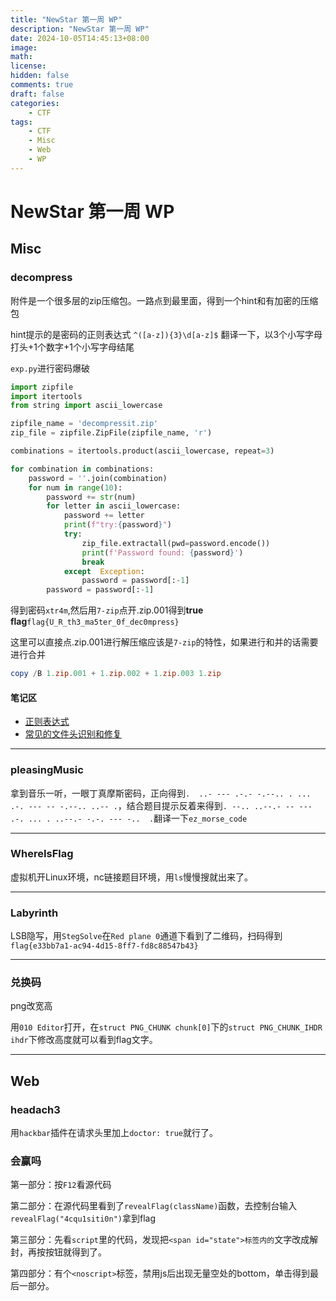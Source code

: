 ```yaml
---
title: "NewStar 第一周 WP"
description: "NewStar 第一周 WP"
date: 2024-10-05T14:45:13+08:00
image: 
math: 
license: 
hidden: false
comments: true
draft: false
categories:
    - CTF
tags:
    - CTF
    - Misc
    - Web
    - WP
---
```

# NewStar 第一周 WP

## Misc
### decompress
附件是一个很多层的zip压缩包。一路点到最里面，得到一个hint和有加密的压缩包

hint提示的是密码的正则表达式 `^([a-z]){3}\d[a-z]$` 翻译一下，以3个小写字母打头+1个数字+1个小写字母结尾

`exp.py`进行密码爆破
```python
import zipfile
import itertools
from string import ascii_lowercase

zipfile_name = 'decompressit.zip'
zip_file = zipfile.ZipFile(zipfile_name, 'r')

combinations = itertools.product(ascii_lowercase, repeat=3)

for combination in combinations:
    password = ''.join(combination)
    for num in range(10):
        password += str(num)
        for letter in ascii_lowercase:
            password += letter
            print(f"try:{password}")
            try:
                zip_file.extractall(pwd=password.encode())
                print(f'Password found: {password}')
                break
            except  Exception:
                password = password[:-1]
        password = password[:-1]
```
得到密码`xtr4m`,然后用`7-zip`点开.zip.001得到**true flag**`flag{U_R_th3_ma5ter_0f_dec0mpress}`

这里可以直接点.zip.001进行解压缩应该是`7-zip`的特性，如果进行和并的话需要进行合并
```powershell
copy /B 1.zip.001 + 1.zip.002 + 1.zip.003 1.zip
```
#### 笔记区
- [正则表达式](https://www.runoob.com/regexp/regexp-syntax.html)
- [常见的文件头识别和修复](https://blog.csdn.net/xiaolong22333/article/details/107498232)


---
### pleasingMusic
拿到音乐一听，一眼丁真摩斯密码，正向得到`.  ..- --- .-.- -.--.. . ... .-. --- -- -.--.. ..-- .`，结合题目提示反着来得到`. --.. ..--.- -- --- .-. ... . ..--.- -.-. --- -..  .`翻译一下`ez_morse_code`

---
### WhereIsFlag
虚拟机开Linux环境，nc链接题目环境，用`ls`慢慢搜就出来了。

---
### Labyrinth
LSB隐写，用`StegSolve`在`Red plane 0`通道下看到了二维码，扫码得到`flag{e33bb7a1-ac94-4d15-8ff7-fd8c88547b43}`

---
### 兑换码
png改宽高

用`010 Editor`打开，在`struct PNG_CHUNK chunk[0]`下的`struct PNG_CHUNK_IHDR ihdr`下修改高度就可以看到flag文字。

---
## Web

### headach3
用`hackbar`插件在请求头里加上`doctor: true`就行了。

### 会赢吗
第一部分：按`F12`看源代码

第二部分：在源代码里看到了`revealFlag(className)`函数，去控制台输入`revealFlag("4cqu1siti0n")`拿到flag

第三部分：先看`script`里的代码，发现把`<span id="state">标签内的`文字改成解封，再按按钮就得到了。

第四部分：有个`<noscript>`标签，禁用js后出现无量空处的bottom，单击得到最后一部分。